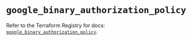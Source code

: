 # `google_binary_authorization_policy`

Refer to the Terraform Registry for docs: [`google_binary_authorization_policy`](https://registry.terraform.io/providers/hashicorp/google/5.36.0/docs/resources/binary_authorization_policy).
